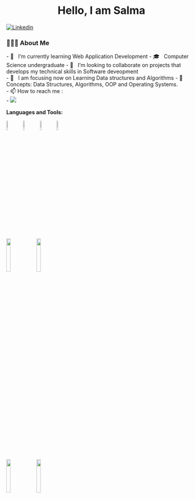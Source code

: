 
<h1 align = center > Hello, I am Salma </h1>

[![Linkedin](https://img.shields.io/badge/-LinkedIn-blue?style=flat&logo=Linkedin&logoColor=white)](https://www.linkedin.com/in/salma-zakaria-4a9bbb177/)

<p>
  <h3> 👨🏻‍💻 About Me </h3>
  - 🔭 &nbsp; I’m currently learning Web Application Development
  - 🎓 &nbsp; Computer Science undergraduate
  - 🌱 &nbsp; I’m looking to collaborate on projects that develops my technical skills in Software deveopment </br>
  - 🔭 &nbsp; I am focusing now on Learning Data structures and Algorithms
- 💬 Concepts: Data Structures, Algorithms, OOP and Operating Systems.</br>
- 📫 How to reach me :</br>
-    <a href="https://www.linkedin.com/in/salma-zakaria-4a9bbb177/"><img src="https://img.shields.io/badge/linkedin-%230177B5?style=flat&logo=linkedin&logoColor=white"/></a>
</p>


**Languages and Tools:**
<br/>

 <code><img width="8%"  src="https://cdn.worldvectorlogo.com/logos/c.svg"></code>
 <code><img width="8%"  src="https://cdn.svgporn.com/logos/c.svg"></code>
 <code><img width="8%"  src="https://cdn.svgporn.com/logos/c-sharp.svg"></code>
 <code><img width="8%"  src="https://cdn.worldvectorlogo.com/logos/python.svg"></code>
 <br />
 <code><img width="15%" src="https://www.vectorlogo.zone/logos/w3_html5/w3_html5-ar21.svg"></code>
 <code><img width="15%" src="https://www.vectorlogo.zone/logos/netlifyapp_watercss/netlifyapp_watercss-ar21.svg"></code>
 <br/>
 <code><img width="15%" src="https://www.vectorlogo.zone/logos/oracle/oracle-ar21.svg"></code>
 <code><img width="15%" src="https://www.vectorlogo.zone/logos/git-scm/git-scm-ar21.svg"></code>
  
